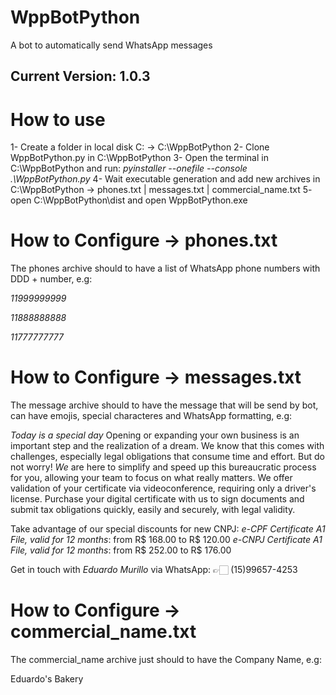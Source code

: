 # WppBotPython
A bot to automatically send WhatsApp messages
## Current Version: 1.0.3

# How to use
1- Create a folder in local disk C: -> C:\WppBotPython
2- Clone WppBotPython.py in C:\WppBotPython
3- Open the terminal in C:\WppBotPython and run: *pyinstaller --onefile --console .\WppBotPython.py*
4- Wait executable generation and add new archives in C:\WppBotPython -> phones.txt | messages.txt | commercial_name.txt
5- open C:\WppBotPython\dist and open WppBotPython.exe

# How to Configure -> phones.txt
The phones archive should to have a list of WhatsApp phone numbers with DDD + number, e.g: 

*11999999999*

*11888888888*

*11777777777*

# How to Configure -> messages.txt
The message archive should to have the message that will be send by bot, can have emojis, special characteres and WhatsApp formatting, e.g:

*Today is a special day*
Opening or expanding your own business is an important step and the realization of a dream. We know that this comes with challenges, especially legal obligations that consume time and effort.
But do not worry! *We* are here to simplify and speed up this bureaucratic process for you, allowing your team to focus on what really matters.
We offer validation of your certificate via videoconference, requiring only a driver's license.
Purchase your digital certificate with us to sign documents and submit tax obligations quickly, easily and securely, with legal validity.

Take advantage of our special discounts for new CNPJ:
*e-CPF Certificate A1 File, valid for 12 months*: from R$ 168.00 to R$ 120.00
*e-CNPJ Certificate A1 File, valid for 12 months*: from R$ 252.00 to R$ 176.00

Get in touch with
*Eduardo Murillo* via WhatsApp: 👉🏻 (15)99657-4253

# How to Configure -> commercial_name.txt
The commercial_name archive just should to have the Company Name, e.g:

Eduardo's Bakery
